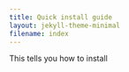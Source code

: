 ```yaml
---
title: Quick install guide
layout: jekyll-theme-minimal
filename: index
--- 
```


This tells you how to install
